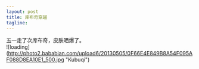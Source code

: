 ```yaml
---
layout: post
title: 库布奇穿越
tagline:
---
```

五一走了次库布奇，皮肤晒爆了。  
![loading] (http://photo2.bababian.com/upload6/20130505/0F66E4E849B8A54F095AF088D8EA10E1_500.jpg "Kubuqi")